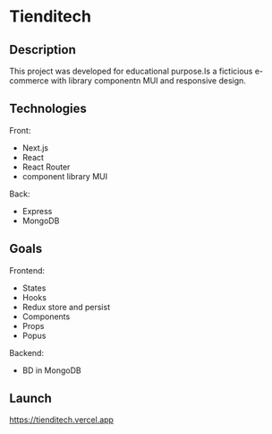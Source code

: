 # Tienditech

## Description
This project was developed for educational purpose.Is a ficticious e-commerce with library componentn MUI and responsive design.

## Technologies

Front:

+ Next.js
+ React
+ React Router
+ component library MUI

Back:

+ Express
+ MongoDB

## Goals

Frontend:

+ States
+ Hooks
+ Redux store and persist
+ Components
+ Props
+ Popus

Backend:

+ BD in MongoDB

## Launch

https://tienditech.vercel.app
